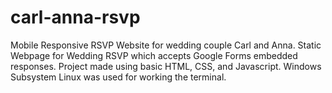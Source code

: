 # carl-anna-rsvp

Mobile Responsive RSVP Website for wedding couple Carl and Anna. Static Webpage for Wedding RSVP which accepts Google Forms embedded responses. Project made using basic HTML, CSS, and Javascript. Windows Subsystem Linux was used for working the terminal.
